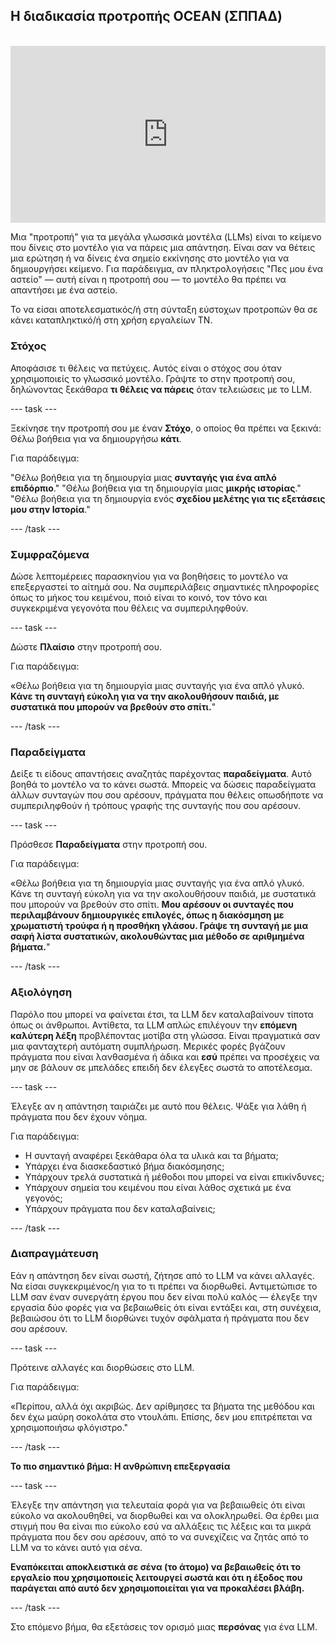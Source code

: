 ## Η διαδικασία προτροπής OCEAN (ΣΠΠΑΔ)

<html>
<br>
  <div style="position: relative; overflow: hidden; padding-top: 56.25%;">
    <iframe style="position: absolute; top: 0; left: 0; right: 0; width: 100%; height: 100%; border: none;" src="https://www.youtube.com/embed/bRkeVdvYcTU?rel=0&cc_load_policy=1" allowfullscreen allow="accelerometer; autoplay; clipboard-write; encrypted-media; gyroscope; picture-in-picture; web-share">
    </iframe>
  </div>
</html>

Μια "προτροπή" για τα μεγάλα γλωσσικά μοντέλα (LLMs) είναι το κείμενο που δίνεις στο μοντέλο για να πάρεις μια απάντηση. Είναι σαν να θέτεις μια ερώτηση ή να δίνεις ένα σημείο εκκίνησης στο μοντέλο για να δημιουργήσει κείμενο. Για παράδειγμα, αν πληκτρολογήσεις "Πες μου ένα αστείο" — αυτή είναι η προτροπή σου — το μοντέλο θα πρέπει να απαντήσει με ένα αστείο.

Το να είσαι αποτελεσματικός/ή στη σύνταξη εύστοχων προτροπών θα σε κάνει καταπληκτικό/ή στη χρήση εργαλείων ΤΝ.

### Στόχος

Αποφάσισε τι θέλεις να πετύχεις. Αυτός είναι ο στόχος σου όταν χρησιμοποιείς το γλωσσικό μοντέλο. Γράψτε το στην προτροπή σου, δηλώνοντας ξεκάθαρα **τι θέλεις να πάρεις** όταν τελειώσεις με το LLM.

\--- task ---

Ξεκίνησε την προτροπή σου με έναν **Στόχο**, ο οποίος θα πρέπει να ξεκινά: Θέλω βοήθεια για να δημιουργήσω **κάτι**.

Για παράδειγμα:

"Θέλω βοήθεια για τη δημιουργία μιας **συνταγής για ένα απλό επιδόρπιο**."
"Θέλω βοήθεια για τη δημιουργία μιας **μικρής ιστορίας**."
"Θέλω βοήθεια για τη δημιουργία ενός **σχεδίου μελέτης για τις εξετάσεις μου στην Ιστορία**."

\--- /task ---

### Συμφραζόμενα

Δώσε λεπτομέρειες παρασκηνίου για να βοηθήσεις το μοντέλο να επεξεργαστεί το αίτημά σου. Να συμπεριλάβεις σημαντικές πληροφορίες όπως το μήκος του κειμένου, ποιό είναι το κοινό, τον τόνο και συγκεκριμένα γεγονότα που θέλεις να συμπεριληφθούν.

\--- task ---

Δώστε **Πλαίσιο** στην προτροπή σου.

Για παράδειγμα:

«Θέλω βοήθεια για τη δημιουργία μιας συνταγής για ένα απλό γλυκό. **Κάνε τη συνταγή εύκολη για να την ακολουθήσουν παιδιά, με συστατικά που μπορούν να βρεθούν στο σπίτι.**"

\--- /task ---

### Παραδείγματα

Δείξε τι είδους απαντήσεις αναζητάς παρέχοντας **παραδείγματα**. Αυτό βοηθά το μοντέλο να το κάνει σωστά. Μπορείς να δώσεις παραδείγματα άλλων συνταγών που σου αρέσουν, πράγματα που θέλεις οπωσδήποτε να συμπεριληφθούν ή τρόπους γραφής της συνταγής που σου αρέσουν.

\--- task ---

Πρόσθεσε **Παραδείγματα** στην προτροπή σου.

Για παράδειγμα:

«Θέλω βοήθεια για τη δημιουργία μιας συνταγής για ένα απλό γλυκό. Κάνε τη συνταγή εύκολη για να την ακολουθήσουν παιδιά, με συστατικά που μπορούν να βρεθούν στο σπίτι. **Μου αρέσουν οι συνταγές που περιλαμβάνουν δημιουργικές επιλογές, όπως η διακόσμηση με χρωματιστή τρούφα ή η προσθήκη γλάσου. Γράψε τη συνταγή με μια σαφή λίστα συστατικών, ακολουθώντας μια μέθοδο σε αριθμημένα βήματα.**"

\--- /task ---

### Αξιολόγηση

Παρόλο που μπορεί να φαίνεται έτσι, τα LLM δεν καταλαβαίνουν τίποτα όπως οι άνθρωποι. Αντίθετα, τα LLM απλώς επιλέγουν την **επόμενη καλύτερη λέξη** προβλέποντας μοτίβα στη γλώσσα. Είναι πραγματικά σαν μια φανταχτερή αυτόματη συμπλήρωση. Μερικές φορές βγάζουν πράγματα που είναι λανθασμένα ή άδικα και **εσύ** πρέπει να προσέχεις να μην σε βάλουν σε μπελάδες επειδή δεν έλεγξες σωστά το αποτέλεσμα.

\--- task ---

Έλεγξε αν η απάντηση ταιριάζει με αυτό που θέλεις. Ψάξε για λάθη ή πράγματα που δεν έχουν νόημα.

Για παράδειγμα:

- Η συνταγή αναφέρει ξεκάθαρα όλα τα υλικά και τα βήματα;
- Υπάρχει ένα διασκεδαστικό βήμα διακόσμησης;
- Υπάρχουν τρελά συστατικά ή μέθοδοι που μπορεί να είναι επικίνδυνες;
- Υπάρχουν σημεία του κειμένου που είναι λάθος σχετικά με ένα γεγονός;
- Υπάρχουν πράγματα που δεν καταλαβαίνεις;

\--- /task ---

### Διαπραγμάτευση

Εάν η απάντηση δεν είναι σωστή, ζήτησε από το LLM να κάνει αλλαγές. Να είσαι συγκεκριμένος/η για το τι πρέπει να διορθωθεί. Αντιμετώπισε το LLM σαν έναν συνεργάτη έργου που δεν είναι πολύ καλός — έλεγξε την εργασία δύο φορές για να βεβαιωθείς ότι είναι εντάξει και, στη συνέχεια, βεβαιώσου ότι το LLM διορθώνει τυχόν σφάλματα ή πράγματα που δεν σου αρέσουν.

\--- task ---

Πρότεινε αλλαγές και διορθώσεις στο LLM.

Για παράδειγμα:

«Περίπου, αλλά όχι ακριβώς. Δεν αρίθμησες τα βήματα της μεθόδου και δεν έχω μαύρη σοκολάτα στο ντουλάπι. Επίσης, δεν μου επιτρέπεται να χρησιμοποιήσω φλόγιστρο."

\--- /task ---

**Το πιο σημαντικό βήμα: Η ανθρώπινη επεξεργασία**

\--- task ---

Έλεγξε την απάντηση για τελευταία φορά για να βεβαιωθείς ότι είναι εύκολο να ακολουθηθεί, να διορθωθεί και να ολοκληρωθεί. Θα έρθει μια στιγμή που θα είναι πιο εύκολο εσύ να αλλάξεις τις λέξεις και τα μικρά πράγματα που δεν σου αρέσουν, από το να συνεχίζεις να ζητάς από το LLM να το κάνει αυτό για σένα.

**Εναπόκειται αποκλειστικά σε σένα (το άτομο) να βεβαιωθείς ότι το εργαλείο που χρησιμοποιείς λειτουργεί σωστά και ότι η έξοδος που παράγεται από αυτό δεν χρησιμοποιείται για να προκαλέσει βλάβη.**

\--- /task ---

Στο επόμενο βήμα, θα εξετάσεις τον ορισμό μιας **περσόνας** για ένα LLM.
